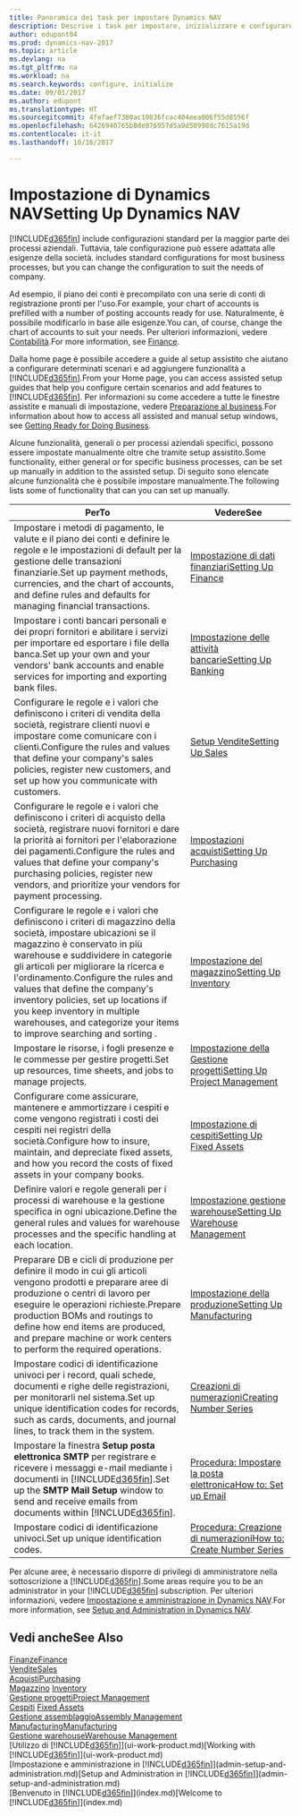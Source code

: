```yaml
---
title: Panoramica dei task per impostare Dynamics NAV
description: Descrive i task per impostare, inizializzare e configurare Dynamics NAV in base alle esigenze.
author: edupont04
ms.prod: dynamics-nav-2017
ms.topic: article
ms.devlang: na
ms.tgt_pltfrm: na
ms.workload: na
ms.search.keywords: configure, initialize
ms.date: 09/01/2017
ms.author: edupont
ms.translationtype: HT
ms.sourcegitcommit: 4fefaef7380ac10836fcac404eea006f55d8556f
ms.openlocfilehash: 6426940765b8de876957d5a9d50998dc7615a19d
ms.contentlocale: it-it
ms.lasthandoff: 10/16/2017

---
```

# <a name="setting-up-dynamics-nav"></a><span data-ttu-id="0c6a9-103">Impostazione di Dynamics NAV</span><span class="sxs-lookup"><span data-stu-id="0c6a9-103">Setting Up Dynamics NAV</span></span>
[!INCLUDE[d365fin](includes/d365fin_md.md)]<span data-ttu-id="0c6a9-104"> include configurazioni standard per la maggior parte dei processi aziendali. Tuttavia, tale configurazione può essere adattata alle esigenze della società.</span><span class="sxs-lookup"><span data-stu-id="0c6a9-104"> includes standard configurations for most business processes, but you can change the configuration to suit the needs of company.</span></span>

<span data-ttu-id="0c6a9-105">Ad esempio, il piano dei conti è precompilato con una serie di conti di registrazione pronti per l'uso.</span><span class="sxs-lookup"><span data-stu-id="0c6a9-105">For example, your chart of accounts is prefilled with a number of posting accounts ready for use.</span></span> <span data-ttu-id="0c6a9-106">Naturalmente, è possibile modificarlo in base alle esigenze.</span><span class="sxs-lookup"><span data-stu-id="0c6a9-106">You can, of course, change the chart of accounts to suit your needs.</span></span> <span data-ttu-id="0c6a9-107">Per ulteriori informazioni, vedere [Contabilità](finance.md).</span><span class="sxs-lookup"><span data-stu-id="0c6a9-107">For more information, see [Finance](finance.md).</span></span>

<span data-ttu-id="0c6a9-108">Dalla home page è possibile accedere a guide al setup assistito che aiutano a configurare determinati scenari e ad aggiungere funzionalità a [!INCLUDE[d365fin](includes/d365fin_md.md)].</span><span class="sxs-lookup"><span data-stu-id="0c6a9-108">From your Home page, you can access assisted setup guides that help you configure certain scenarios and add features to [!INCLUDE[d365fin](includes/d365fin_md.md)].</span></span> <span data-ttu-id="0c6a9-109">Per informazioni su come accedere a tutte le finestre assistite e manuali di impostazione, vedere [Preparazione al business](ui-get-ready-business.md).</span><span class="sxs-lookup"><span data-stu-id="0c6a9-109">For information about how to access all assisted and manual setup windows, see [Getting Ready for Doing Business](ui-get-ready-business.md).</span></span>

<span data-ttu-id="0c6a9-110">Alcune funzionalità, generali o per processi aziendali specifici, possono essere impostate manualmente oltre che tramite setup assistito.</span><span class="sxs-lookup"><span data-stu-id="0c6a9-110">Some functionality, either general or for specific business processes, can be set up manually in addition to the assisted setup.</span></span> <span data-ttu-id="0c6a9-111">Di seguito sono elencate alcune funzionalità che è possibile impostare manualmente.</span><span class="sxs-lookup"><span data-stu-id="0c6a9-111">The following lists some of functionality that can you can set up manually.</span></span>

| <span data-ttu-id="0c6a9-112">Per</span><span class="sxs-lookup"><span data-stu-id="0c6a9-112">To</span></span> | <span data-ttu-id="0c6a9-113">Vedere</span><span class="sxs-lookup"><span data-stu-id="0c6a9-113">See</span></span> |
| --- | --- |
| <span data-ttu-id="0c6a9-114">Impostare i metodi di pagamento, le valute e il piano dei conti e definire le regole e le impostazioni di default per la gestione delle transazioni finanziarie.</span><span class="sxs-lookup"><span data-stu-id="0c6a9-114">Set up payment methods, currencies, and the chart of accounts, and define rules and defaults for managing financial transactions.</span></span> |[<span data-ttu-id="0c6a9-115">Impostazione di dati finanziari</span><span class="sxs-lookup"><span data-stu-id="0c6a9-115">Setting Up Finance</span></span>](finance-setup-finance.md) |
| <span data-ttu-id="0c6a9-116">Impostare i conti bancari personali e dei propri fornitori e abilitare i servizi per importare ed esportare i file della banca.</span><span class="sxs-lookup"><span data-stu-id="0c6a9-116">Set up your own and your vendors' bank accounts and enable services for importing and exporting bank files.</span></span> |[<span data-ttu-id="0c6a9-117">Impostazione delle attività bancarie</span><span class="sxs-lookup"><span data-stu-id="0c6a9-117">Setting Up Banking</span></span>](bank-setup-banking.md) |
| <span data-ttu-id="0c6a9-118">Configurare le regole e i valori che definiscono i criteri di vendita della società, registrare clienti nuovi e impostare come comunicare con i clienti.</span><span class="sxs-lookup"><span data-stu-id="0c6a9-118">Configure the rules and values that define your company's sales policies, register new customers, and set up how you communicate with customers.</span></span> |[<span data-ttu-id="0c6a9-119">Setup Vendite</span><span class="sxs-lookup"><span data-stu-id="0c6a9-119">Setting Up Sales</span></span>](sales-setup-sales.md) |
| <span data-ttu-id="0c6a9-120">Configurare le regole e i valori che definiscono i criteri di acquisto della società, registrare nuovi fornitori e dare la priorità ai fornitori per l'elaborazione dei pagamenti.</span><span class="sxs-lookup"><span data-stu-id="0c6a9-120">Configure the rules and values that define your company's purchasing policies, register new vendors, and prioritize your vendors for payment processing.</span></span> |[<span data-ttu-id="0c6a9-121">Impostazioni acquisti</span><span class="sxs-lookup"><span data-stu-id="0c6a9-121">Setting Up Purchasing</span></span>](purchasing-setup-purchasing.md) |
| <span data-ttu-id="0c6a9-122">Configurare le regole e i valori che definiscono i criteri di magazzino della società, impostare ubicazioni se il magazzino è conservato in più warehouse e suddividere in categorie gli articoli per migliorare la ricerca e l'ordinamento.</span><span class="sxs-lookup"><span data-stu-id="0c6a9-122">Configure the rules and values that define the company's inventory policies, set up locations if you keep inventory in multiple warehouses, and categorize your items to improve searching and sorting .</span></span> |[<span data-ttu-id="0c6a9-123">Impostazione del magazzino</span><span class="sxs-lookup"><span data-stu-id="0c6a9-123">Setting Up Inventory</span></span>](inventory-setup-inventory.md) |
| <span data-ttu-id="0c6a9-124">Impostare le risorse, i fogli presenze e le commesse per gestire progetti.</span><span class="sxs-lookup"><span data-stu-id="0c6a9-124">Set up resources, time sheets, and jobs to manage projects.</span></span> |[<span data-ttu-id="0c6a9-125">Impostazione della Gestione progetti</span><span class="sxs-lookup"><span data-stu-id="0c6a9-125">Setting Up Project Management</span></span>](projects-setup-projects.md) |
| <span data-ttu-id="0c6a9-126">Configurare come assicurare, mantenere e ammortizzare i cespiti e come vengono registrati i costi dei cespiti nei registri della società.</span><span class="sxs-lookup"><span data-stu-id="0c6a9-126">Configure how to insure, maintain, and depreciate fixed assets, and how you record the costs of fixed assets in your company books.</span></span> |[<span data-ttu-id="0c6a9-127">Impostazione di cespiti</span><span class="sxs-lookup"><span data-stu-id="0c6a9-127">Setting Up Fixed Assets</span></span>](fa-setup.md) |
|<span data-ttu-id="0c6a9-128">Definire valori e regole generali per i processi di warehouse e la gestione specifica in ogni ubicazione.</span><span class="sxs-lookup"><span data-stu-id="0c6a9-128">Define the general rules and values for warehouse processes and the specific handling at each location.</span></span>|[<span data-ttu-id="0c6a9-129">Impostazione gestione warehouse</span><span class="sxs-lookup"><span data-stu-id="0c6a9-129">Setting Up Warehouse Management</span></span>](warehouse-setup-warehouse.md)|
|<span data-ttu-id="0c6a9-130">Preparare DB e cicli di produzione per definire il modo in cui gli articoli vengono prodotti e preparare aree di produzione o centri di lavoro per eseguire le operazioni richieste.</span><span class="sxs-lookup"><span data-stu-id="0c6a9-130">Prepare production BOMs and routings to define how end items are produced, and prepare machine or work centers to perform the required operations.</span></span>|[<span data-ttu-id="0c6a9-131">Impostazione della produzione</span><span class="sxs-lookup"><span data-stu-id="0c6a9-131">Setting Up Manufacturing</span></span>](production-configure-production-processes.md)|
| <span data-ttu-id="0c6a9-132">Impostare codici di identificazione univoci per i record, quali schede, documenti e righe delle registrazioni, per monitorarli nel sistema.</span><span class="sxs-lookup"><span data-stu-id="0c6a9-132">Set up unique identification codes for records, such as cards, documents, and journal lines, to track them in the system.</span></span> |[<span data-ttu-id="0c6a9-133">Creazioni di numerazioni</span><span class="sxs-lookup"><span data-stu-id="0c6a9-133">Creating Number Series</span></span>](ui-create-number-series.md) |
| <span data-ttu-id="0c6a9-134">Impostare la finestra **Setup posta elettronica SMTP** per registrare e ricevere i messaggi e-mail mediante i documenti in [!INCLUDE[d365fin](includes/d365fin_md.md)].</span><span class="sxs-lookup"><span data-stu-id="0c6a9-134">Set up the **SMTP Mail Setup** window to send and receive emails from documents within [!INCLUDE[d365fin](includes/d365fin_md.md)].</span></span> |[<span data-ttu-id="0c6a9-135">Procedura: Impostare la posta elettronica</span><span class="sxs-lookup"><span data-stu-id="0c6a9-135">How to: Set up Email</span></span>](madeira-how-setup-email.md) |
| <span data-ttu-id="0c6a9-136">Impostare codici di identificazione univoci.</span><span class="sxs-lookup"><span data-stu-id="0c6a9-136">Set up unique identification codes.</span></span> |[<span data-ttu-id="0c6a9-137">Procedura: Creazione di numerazioni</span><span class="sxs-lookup"><span data-stu-id="0c6a9-137">How to: Create Number Series</span></span>](ui-create-number-series.md) |

<span data-ttu-id="0c6a9-138">Per alcune aree, è necessario disporre di privilegi di amministratore nella sottoscrizione a [!INCLUDE[d365fin](includes/d365fin_md.md)].</span><span class="sxs-lookup"><span data-stu-id="0c6a9-138">Some areas require you to be an administrator in your [!INCLUDE[d365fin](includes/d365fin_md.md)] subscription.</span></span> <span data-ttu-id="0c6a9-139">Per ulteriori informazioni, vedere [Impostazione e amministrazione in Dynamics NAV](admin-setup-and-administration.md).</span><span class="sxs-lookup"><span data-stu-id="0c6a9-139">For more information, see [Setup and Administration in Dynamics NAV](admin-setup-and-administration.md).</span></span>  

## <a name="see-also"></a><span data-ttu-id="0c6a9-140">Vedi anche</span><span class="sxs-lookup"><span data-stu-id="0c6a9-140">See Also</span></span>
[<span data-ttu-id="0c6a9-141">Finanze</span><span class="sxs-lookup"><span data-stu-id="0c6a9-141">Finance</span></span>](finance.md)  
[<span data-ttu-id="0c6a9-142">Vendite</span><span class="sxs-lookup"><span data-stu-id="0c6a9-142">Sales</span></span>](sales-manage-sales.md)  
[<span data-ttu-id="0c6a9-143">Acquisti</span><span class="sxs-lookup"><span data-stu-id="0c6a9-143">Purchasing</span></span>](purchasing-manage-purchasing.md)  
<span data-ttu-id="0c6a9-144">[Magazzino](inventory-manage-inventory.md)  </span><span class="sxs-lookup"><span data-stu-id="0c6a9-144">[Inventory](inventory-manage-inventory.md)  </span></span>  
[<span data-ttu-id="0c6a9-145">Gestione progetti</span><span class="sxs-lookup"><span data-stu-id="0c6a9-145">Project Management</span></span>](projects-manage-projects.md)  
<span data-ttu-id="0c6a9-146">[Cespiti](fa-manage.md)  </span><span class="sxs-lookup"><span data-stu-id="0c6a9-146">[Fixed Assets](fa-manage.md)  </span></span>  
[<span data-ttu-id="0c6a9-147">Gestione assemblaggio</span><span class="sxs-lookup"><span data-stu-id="0c6a9-147">Assembly Management</span></span>](assembly-assemble-items.md)  
[<span data-ttu-id="0c6a9-148">Manufacturing</span><span class="sxs-lookup"><span data-stu-id="0c6a9-148">Manufacturing</span></span>](production-manage-manufacturing.md)  
[<span data-ttu-id="0c6a9-149">Gestione warehouse</span><span class="sxs-lookup"><span data-stu-id="0c6a9-149">Warehouse Management</span></span>](warehouse-manage-warehouse.md)  
<span data-ttu-id="0c6a9-150">[Utilizzo di [!INCLUDE[d365fin](includes/d365fin_md.md)]](ui-work-product.md)</span><span class="sxs-lookup"><span data-stu-id="0c6a9-150">[Working with [!INCLUDE[d365fin](includes/d365fin_md.md)]](ui-work-product.md)</span></span>  
<span data-ttu-id="0c6a9-151">[Impostazione e amministrazione in [!INCLUDE[d365fin](includes/d365fin_md.md)]](admin-setup-and-administration.md)</span><span class="sxs-lookup"><span data-stu-id="0c6a9-151">[Setup and Administration in [!INCLUDE[d365fin](includes/d365fin_md.md)]](admin-setup-and-administration.md)</span></span>  
<span data-ttu-id="0c6a9-152">[Benvenuto in [!INCLUDE[d365fin](includes/d365fin_md.md)]](index.md)</span><span class="sxs-lookup"><span data-stu-id="0c6a9-152">[Welcome to [!INCLUDE[d365fin](includes/d365fin_md.md)]](index.md)</span></span>  

##

